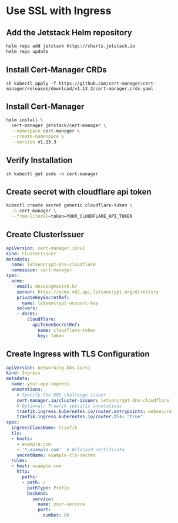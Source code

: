 # Use SSL with Ingress

## Add the Jetstack Helm repository
```sh
helm repo add jetstack https://charts.jetstack.io
helm repo update
```

## Install Cert-Manager CRDs
```sh kubectl apply -f https://github.com/cert-manager/cert-manager/releases/download/v1.13.3/cert-manager.crds.yaml```

## Install Cert-Manager
```sh
helm install \
  cert-manager jetstack/cert-manager \
  --namespace cert-manager \
  --create-namespace \
  --version v1.13.3
```

## Verify Installation
```sh kubectl get pods -n cert-manager```

## Create secret with cloudflare api token
```sh
kubectl create secret generic cloudflare-token \
  -n cert-manager \
  --from-literal=token=YOUR_CLOUDFLARE_API_TOKEN
```

## Create ClusterIssuer
```yaml
apiVersion: cert-manager.io/v1
kind: ClusterIssuer
metadata:
  name: letsencrypt-dns-cloudflare
  namespace: cert-manager
spec:
  acme:
    email: devops@manish.kr
    server: https://acme-v02.api.letsencrypt.org/directory
    privateKeySecretRef:
      name: letsencrypt-account-key
    solvers:
    - dns01:
        cloudflare:
          apiTokenSecretRef:
            name: cloudflare-token
            key: token
```

## Create Ingress with TLS Configuration
```yaml
apiVersion: networking.k8s.io/v1
kind: Ingress
metadata:
  name: your-app-ingress
  annotations:
    # Specify the DNS challenge issuer
    cert-manager.io/cluster-issuer: letsencrypt-dns-cloudflare
    # Optional: Traefik specific annotations
    traefik.ingress.kubernetes.io/router.entrypoints: websecure
    traefik.ingress.kubernetes.io/router.tls: "true"
spec:
  ingressClassName: traefik
  tls:
  - hosts:
    - example.com
    - '*.example.com'  # Wildcard certificate
    secretName: example-tls-secret
  rules:
  - host: example.com
    http:
      paths:
      - path: /
        pathType: Prefix
        backend:
          service:
            name: your-service
            port:
              number: 80
```